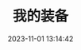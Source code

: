 ---
title: 我的装备
date: 2023-11-01 13:14:42
type: equipment
cover: /tex/好物背景.jpg
desc: 实物装备推荐
leftend: 差生文具多点怎么了 (╯‵□′)╯︵┻━┻
rightend: ""
---
